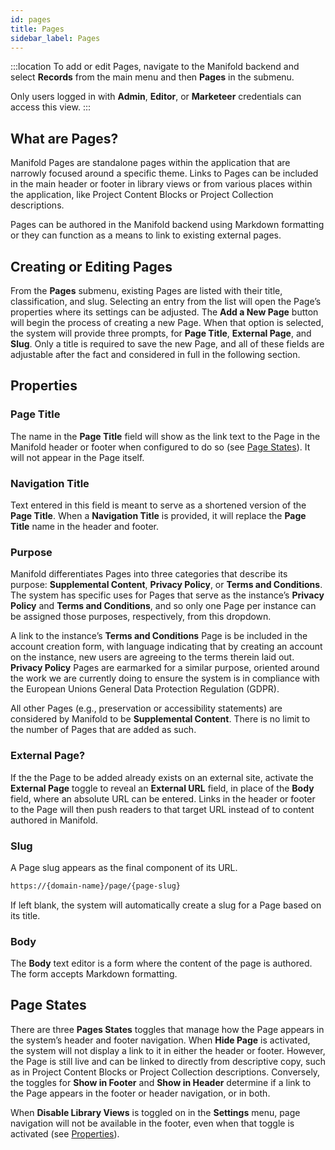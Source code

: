 ```yaml
---
id: pages
title: Pages
sidebar_label: Pages
---
```


:::location
To add or edit Pages, navigate to the Manifold backend and select **Records** from the main menu and then **Pages** in the submenu.

Only users logged in with **Admin**, **Editor**, or **Marketeer** credentials can access this view.
:::

## What are Pages?

Manifold Pages are standalone pages within the application that are narrowly focused around a specific theme. Links to Pages can be included in the main header or footer in library views or from various places within the application, like Project Content Blocks or Project Collection descriptions.

Pages can be authored in the Manifold backend using Markdown formatting or they can function as a means to link to existing external pages.

## Creating or Editing Pages

From the **Pages** submenu, existing Pages are listed with their title, classification, and slug. Selecting an entry from the list will open the Page’s properties where its settings can be adjusted. The **Add a New Page** button will begin the process of creating a new Page. When that option is selected, the system will provide three prompts, for **Page Title**, **External Page**, and **Slug**. Only a title is required to save the new Page, and all of these fields are adjustable after the fact and considered in full in the following section.

## Properties

### Page Title

The name in the **Page Title** field will show as the link text to the Page in the Manifold header or footer when configured to do so (see [Page States](../backend/pages#page-states)). It will not appear in the Page itself.

### Navigation Title

Text entered in this field is meant to serve as a shortened version of the **Page Title**. When a **Navigation Title** is provided, it will replace the **Page Title** name in the header and footer.

### Purpose

Manifold differentiates Pages into three categories that describe its purpose: **Supplemental Content**, **Privacy Policy**, or **Terms and Conditions**. The system has specific uses for Pages that serve as the instance’s **Privacy Policy** and **Terms and Conditions**, and so only one Page per instance can be assigned those purposes, respectively, from this dropdown.

A link to the instance’s **Terms and Conditions** Page is be included in the account creation form, with language indicating that by creating an account on the instance, new users are agreeing to the terms therein laid out. **Privacy Policy** Pages are earmarked for a similar purpose, oriented around the work we are currently doing to ensure the system is in compliance with the European Unions General Data Protection Regulation (GDPR).

All other Pages (e.g., preservation or accessibility statements) are considered by Manifold to be **Supplemental Content**. There is no limit to the number of Pages that are added as such.

### External Page?

If the the Page to be added already exists on an external site, activate the **External Page** toggle to reveal an **External URL** field, in place of the **Body** field, where an absolute URL can be entered. Links in the header or footer to the Page will then push readers to that target URL instead of to content authored in Manifold.

### Slug

A Page slug appears as the final component of its URL.

```html
https://{domain-name}/page/{page-slug}
```

If left blank, the system will automatically create a slug for a Page based on its title.

### Body

The **Body** text editor is a form where the content of the page is authored. The form accepts Markdown formatting.

## Page States

There are three **Pages States** toggles that manage how the Page appears in the system’s header and footer navigation. When **Hide Page** is activated, the system will not display a link to it in either the header or footer. However, the Page is still live and can be linked to directly from descriptive copy, such as in Project Content Blocks or Project Collection descriptions. Conversely, the toggles for **Show in Footer** and **Show in Header** determine if a link to the Page appears in the footer or header navigation, or in both.

When **Disable Library Views** is toggled on in the **Settings** menu, page navigation will not be available in the footer, even when that toggle is activated (see [Properties](../../docs/administering/configuring/properties.md#disable-library-views)).